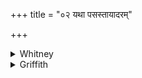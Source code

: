 +++
title = "०२ यथा पसस्तायादरम्"

+++

<details><summary>Whitney</summary>

### Translation
2. As the member of the *tayādara* is made big by the wind—as great as  
is the member of the *párasvant*, so great let thy member grow.

### Notes
What creature the *parasvant* is is unknown (Pet. Lex. "perhaps the wild  
ass"); the *tayādara* is yet more obscure, being mentioned only here.  
The comm. reads *tāyodaram*, and defines the *tayodara* as 'a kind of  
animal'; the *bha* of *sthūlabha* he takes as representing a verbal  
root: *sthāulyena bhāsamānam*.
</details>

<details><summary>Griffith</summary>

Velut penis (tayadarus quem ventus permagnum fecit, quantus. est onagri penis, tantus penis tuus increscat.
</details>

